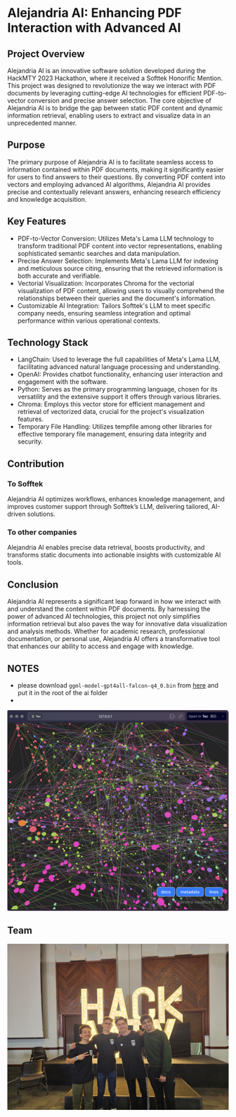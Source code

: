 # Alejandria AI: Enhancing PDF Interaction with Advanced AI


## Project Overview

Alejandria AI is an innovative software solution developed during the HackMTY 2023 Hackathon, where it received a Softtek Honorific Mention. This project was designed to revolutionize the way we interact with PDF documents by leveraging cutting-edge AI technologies for efficient PDF-to-vector conversion and precise answer selection. The core objective of Alejandria AI is to bridge the gap between static PDF content and dynamic information retrieval, enabling users to extract and visualize data in an unprecedented manner.

## Purpose

The primary purpose of Alejandria AI is to facilitate seamless access to information contained within PDF documents, making it significantly easier for users to find answers to their questions. By converting PDF content into vectors and employing advanced AI algorithms, Alejandria AI provides precise and contextually relevant answers, enhancing research efficiency and knowledge acquisition.

## Key Features

* PDF-to-Vector Conversion: Utilizes Meta's Lama LLM technology to transform traditional PDF content into vector representations, enabling sophisticated semantic searches and data manipulation.
* Precise Answer Selection: Implements Meta's Lama LLM for indexing and meticulous source citing, ensuring that the retrieved information is both accurate and verifiable.
* Vectorial Visualization: Incorporates Chroma for the vectorial visualization of PDF content, allowing users to visually comprehend the relationships between their queries and the document's information.
* Customizable AI Integration: Tailors Softtek's LLM to meet specific company needs, ensuring seamless integration and optimal performance within various operational contexts.

## Technology Stack

* LangChain: Used to leverage the full capabilities of Meta's Lama LLM, facilitating advanced natural language processing and understanding.
* OpenAI: Provides chatbot functionality, enhancing user interaction and engagement with the software.
* Python: Serves as the primary programming language, chosen for its versatility and the extensive support it offers through various libraries.
* Chroma: Employs this vector store for efficient management and retrieval of vectorized data, crucial for the project's visualization features.
* Temporary File Handling: Utilizes tempfile among other libraries for effective temporary file management, ensuring data integrity and security.

## Contribution 

### To Sofftek
Alejandria AI optimizes workflows, enhances knowledge management, and improves customer support through Softtek’s LLM, delivering tailored, AI-driven solutions.

### To other companies 
Alejandria AI enables precise data retrieval, boosts productivity, and transforms static documents into actionable insights with customizable AI tools.

## Conclusion

Alejandria AI represents a significant leap forward in how we interact with and understand the content within PDF documents. By harnessing the power of advanced AI technologies, this project not only simplifies information retrieval but also paves the way for innovative data visualization and analysis methods. Whether for academic research, professional documentation, or personal use, Alejandria AI offers a transformative tool that enhances our ability to access and engage with knowledge.

## NOTES
- please download `ggml-model-gpt4all-falcon-q4_0.bin` from [here](https://gpt4all.io/index.html) and put it in the root of the ai folder
- 
<div align = "center">
    <img src = "vectorial_brain.jpg" width = "518">
</div>

## Team
<div align = "center">
    <img src = "Team.jpg" width = "518">
</div>
